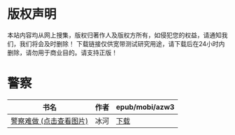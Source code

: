 # 版权声明

本站内容均从网上搜集，版权归著作人及版权方所有，如侵犯您的权益，请通知我们，我们将会及时删除！ 下载链接仅供宽带测试研究用途，请下载后在24小时内删除，请勿用于商业目的。请支持正版！

# 警察

| 书名 | 作者 | epub/mobi/azw3 |
| --- | --- | --- |
| [警察难做 (点击查看图片)](https://www.dushupai.com/attachment/2024/06/01/6ec7243aa25dd5be.jpg) | 冰河 | [下载](https://url89.ctfile.com/f/31084289-1357006957-9f1d28?p=8866) |
